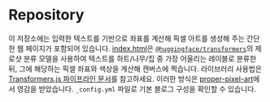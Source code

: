 # Repository

이 저장소에는 입력한 텍스트를 기반으로 좌표를 계산해 픽셀 아트를 생성해 주는 간단한 웹 페이지가 포함되어 있습니다. [index.html](./index.html)은 [`@huggingface/transformers`](https://cdn.jsdelivr.net/npm/@huggingface/transformers)의 제로샷 분류 모델을 사용하여 텍스트를 하트/나무/집 중 가장 어울리는 레이블로 분류한 뒤, 그에 해당하는 픽셀 좌표와 색상을 계산해 캔버스에 찍습니다. 라이브러리 사용법은 [Transformers.js 파이프라인 문서](https://huggingface.co/docs/transformers.js/pipelines)를 참고하세요. 이러한 방식은 [proper-pixel-art](https://github.com/KennethJAllen/proper-pixel-art)에서 영감을 받았습니다. `_config.yml` 파일로 기본 블로그 구성을 확인할 수 있습니다.
